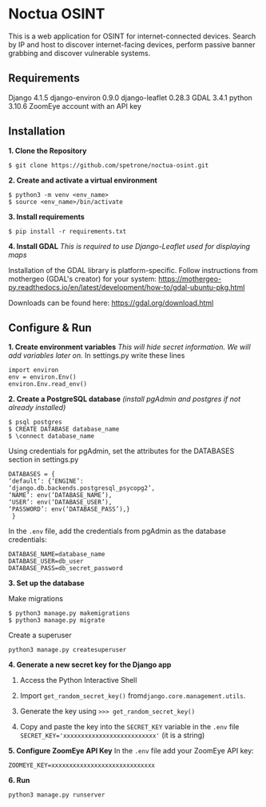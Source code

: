 ﻿# Noctua OSINT

This is a web application for OSINT for internet-connected devices. Search by IP and host to discover internet-facing devices, perform passive banner grabbing and discover vulnerable systems.

## Requirements

Django 4.1.5
django-environ 0.9.0
django-leaflet 0.28.3
GDAL 3.4.1
python 3.10.6
ZoomEye account with an API key

## Installation
**1. Clone the Repository**

    $ git clone https://github.com/spetrone/noctua-osint.git

**2. Create and activate a virtual environment**

    $ python3 -m venv <env_name>
    $ source <env_name>/bin/activate
**3. Install requirements**

    $ pip install -r requirements.txt
    
 **4. Install GDAL**
*This is required to use Django-Leaflet used for displaying maps*

Installation of the GDAL library is platform-specific. Follow instructions from mothergeo (GDAL's creator) for your system:
https://mothergeo-py.readthedocs.io/en/latest/development/how-to/gdal-ubuntu-pkg.html 

Downloads can be found here: 
https://gdal.org/download.html 
  
  ## Configure & Run
**1. Create environment variables**
*This will hide secret information. We will add variables later on.*
In settings.py write these lines 

    import environ
    env = environ.Env()
    environ.Env.read_env() 

**2. Create a PostgreSQL database**
*(install pgAdmin and postgres if not already installed)*

    $ psql postgres
    $ CREATE DATABASE database_name
    $ \connect database_name

Using credentials for pgAdmin, set the attributes for the DATABASES section in settings.py

    DATABASES = {
    ‘default’: {‘ENGINE’:
    ‘django.db.backends.postgresql_psycopg2’,
    ‘NAME’: env(‘DATABASE_NAME’),
    ‘USER’: env(‘DATABASE_USER’),
    ‘PASSWORD’: env(‘DATABASE_PASS’),}
     }
   In the `.env` file, add the credentials from pgAdmin as the database credentials:

    DATABASE_NAME=database_name
    DATABASE_USER=db_user
    DATABASE_PASS=db_secret_password

**3. Set up the database**

Make migrations

    $ python3 manage.py makemigrations
    $ python3 manage.py migrate 

Create a superuser

    python3 manage.py createsuperuser

**4. Generate a new secret key for the Django app**
1.  Access the Python Interactive Shell

2.  Import  `get_random_secret_key()`  from`django.core.management.utils`.

3.  Generate the key using  `>>> get_random_secret_key()`  

4.  Copy and paste the key into the  `SECRET_KEY`  variable in the  `.env` file
	`SECRET_KEY='xxxxxxxxxxxxxxxxxxxxxxxxxx'`  (it is a string)

**5. Configure ZoomEye API Key**
In the `.env` file add your ZoomEye API key:

    ZOOMEYE_KEY=xxxxxxxxxxxxxxxxxxxxxxxxxxxxx

**6. Run**

    python3 manage.py runserver
